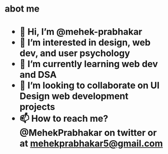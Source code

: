 <h1>abot me<h1>

- 👋 Hi, I’m @mehek-prabhakar
- 👀 I’m interested in design, web dev, and user psychology
- 🌱 I’m currently learning web dev and DSA
- 💞️ I’m looking to collaborate on UI Design web development projects
- 📫 How to reach me? @MehekPrabhakar on twitter or at mehekprabhakar5@gmail.com

<!---
mehek-prabhakar/mehek-prabhakar is a ✨ special ✨ repository because its `README.md` (this file) appears on your GitHub profile.
You can click the Preview link to take a look at your changes.
--->
